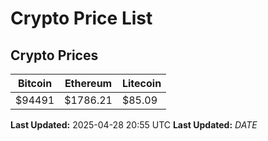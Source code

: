 # Crypto Price List

## Crypto Prices
| Bitcoin | Ethereum | Litecoin |
| ------- | -------- | -------- |
| $94491 | $1786.21 | $85.09 |
**Last Updated:** 2025-04-28 20:55 UTC
**Last Updated:** $DATE$
